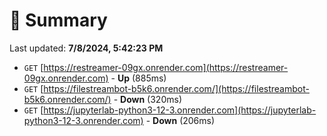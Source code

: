 # 📖 Summary
Last updated: **7/8/2024, 5:42:23 PM**

- `GET` [https://restreamer-09gx.onrender.com](https://restreamer-09gx.onrender.com) - **Up** (885ms)
- `GET` [https://filestreambot-b5k6.onrender.com/](https://filestreambot-b5k6.onrender.com/) - **Down** (320ms)
- `GET` [https://jupyterlab-python3-12-3.onrender.com](https://jupyterlab-python3-12-3.onrender.com) - **Down** (206ms)
